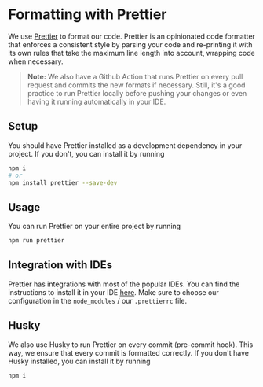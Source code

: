 # Formatting with Prettier

We use [Prettier](https://prettier.io/) to format our code. Prettier is an opinionated code formatter that enforces a
consistent style by parsing your code and re-printing it with its own rules that take the maximum line length into
account, wrapping code when necessary.

> **Note:** We also have a Github Action that runs Prettier on every pull request and commits the new formats if
> necessary. Still, it's a good practice to run Prettier locally before pushing your changes or even having it running
> automatically in your IDE.

## Setup

You should have Prettier installed as a development dependency in your project. If you don't, you can install it by
running

```bash
npm i
# or
npm install prettier --save-dev
```

## Usage

You can run Prettier on your entire project by running

```bash
npm run prettier
```

## Integration with IDEs

Prettier has integrations with most of the popular IDEs. You can find the instructions to install it in your
IDE [here](https://prettier.io/docs/en/editors.html). Make sure to choose our configuration in the `node_modules` /
our `.prettierrc` file.

## Husky

We also use Husky to run Prettier on every commit (pre-commit hook). This way, we ensure that every commit is formatted
correctly. If you don't have Husky installed, you can install it by running

```bash
npm i
```
